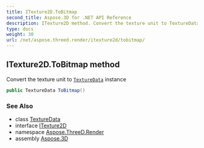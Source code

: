 ```yaml
---
title: ITexture2D.ToBitmap
second_title: Aspose.3D for .NET API Reference
description: ITexture2D method. Convert the texture unit to TextureData instance
type: docs
weight: 30
url: /net/aspose.threed.render/itexture2d/tobitmap/
---
```

## ITexture2D.ToBitmap method

Convert the texture unit to [`TextureData`](../../texturedata/) instance

```csharp
public TextureData ToBitmap()
```

### See Also

* class [TextureData](../../texturedata/)
* interface [ITexture2D](../)
* namespace [Aspose.ThreeD.Render](../../itexture2d/)
* assembly [Aspose.3D](../../../)


